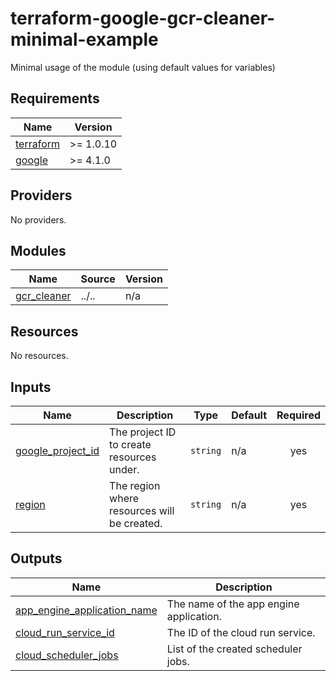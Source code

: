 # terraform-google-gcr-cleaner-minimal-example

Minimal usage of the module (using default values for variables)

<!-- BEGINNING OF PRE-COMMIT-TERRAFORM DOCS HOOK -->
## Requirements

| Name | Version |
|------|---------|
| <a name="requirement_terraform"></a> [terraform](#requirement\_terraform) | >= 1.0.10 |
| <a name="requirement_google"></a> [google](#requirement\_google) | >= 4.1.0 |

## Providers

No providers.

## Modules

| Name | Source | Version |
|------|--------|---------|
| <a name="module_gcr_cleaner"></a> [gcr\_cleaner](#module\_gcr\_cleaner) | ../.. | n/a |

## Resources

No resources.

## Inputs

| Name | Description | Type | Default | Required |
|------|-------------|------|---------|:--------:|
| <a name="input_google_project_id"></a> [google\_project\_id](#input\_google\_project\_id) | The project ID to create resources under. | `string` | n/a | yes |
| <a name="input_region"></a> [region](#input\_region) | The region where resources will be created. | `string` | n/a | yes |

## Outputs

| Name | Description |
|------|-------------|
| <a name="output_app_engine_application_name"></a> [app\_engine\_application\_name](#output\_app\_engine\_application\_name) | The name of the app engine application. |
| <a name="output_cloud_run_service_id"></a> [cloud\_run\_service\_id](#output\_cloud\_run\_service\_id) | The ID of the cloud run service. |
| <a name="output_cloud_scheduler_jobs"></a> [cloud\_scheduler\_jobs](#output\_cloud\_scheduler\_jobs) | List of the created scheduler jobs. |
<!-- END OF PRE-COMMIT-TERRAFORM DOCS HOOK -->
